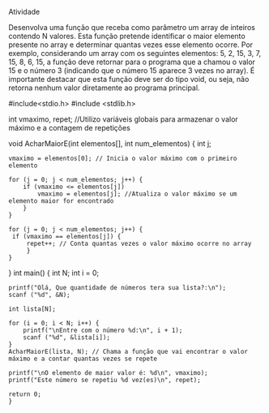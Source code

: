 Atividade

Desenvolva uma função que receba como parâmetro um array de inteiros contendo N valores. Esta função pretende identificar o maior elemento presente no array e determinar quantas vezes esse elemento ocorre. Por exemplo, considerando um array com os seguintes elementos: 5, 2, 15, 3, 7, 15, 8, 6, 15, a função deve retornar para o programa que a chamou o valor 15 e o número 3 (indicando que o número 15 aparece 3 vezes no array). É importante destacar que esta função deve ser do tipo void, ou seja, não retorna nenhum valor diretamente ao programa principal.



#include<stdio.h>
#include <stdlib.h>

int vmaximo, repet; //Utilizo variáveis globais para armazenar o valor máximo e a contagem de repetições

void AcharMaiorE(int elementos[], int num_elementos) {
    int j;
    
    vmaximo = elementos[0]; // Inicia o valor máximo com o primeiro elemento

    for (j = 0; j < num_elementos; j++) {
        if (vmaximo <= elementos[j])
            vmaximo = elementos[j]; //Atualiza o valor máximo se um elemento maior for encontrado
        }
    }

    for (j = 0; j < num_elementos; j++) {
     if (vmaximo == elementos[j]) {
         repet++; // Conta quantas vezes o valor máximo ocorre no array
         }
    }
}
int main() {
    int N;
    int i = 0;
    
    printf("Olá, Que quantidade de números tera sua lista?:\n");
    scanf ("%d", &N);

    int lista[N];

    for (i = 0; i < N; i++) {
        printf("\nEntre com o número %d:\n", i + 1);
        scanf ("%d", &lista[i]);
    }
    AcharMaiorE(lista, N); // Chama a função que vai encontrar o valor máximo e a contar quantas vezes se repete 

    printf("\nO elemento de maior valor é: %d\n", vmaximo);
    printf("Este número se repetiu %d vez(es)\n", repet);

    return 0; 
    }
